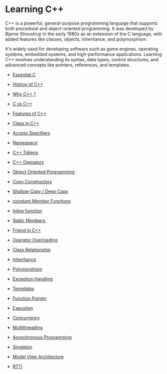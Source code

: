 # Learning C++
C++ is a powerful, general-purpose programming language that supports both procedural and object-oriented programming. It was developed by Bjarne Stroustrup in the early 1980s as an extension of the C language, with added features like classes, objects, inheritance, and polymorphism. 

It's widely used for developing software such as game engines, operating systems, embedded systems, and high-performance applications. Learning C++ involves understanding its syntax, data types, control structures, and advanced concepts like pointers, references, and templates.

- <a href="https://github.com/RaviTambade/TFLCPP/blob/main/Notes/C/cprogramming.md">Essential C</a>
- <a href="https://github.com/RaviTambade/TFLCPP/blob/main/Notes/CPP/historycpp.md">Histroy of C++</a>
- <a href="https://github.com/RaviTambade/tflcpp/tree/main/Notes/CPP/whycpp.md">Why C++ ?</a>
- <a href="https://github.com/RaviTambade/tflcpp/tree/main/Notes/CPP/cvscpp.md">C vs C++</a>
- <a href="https://github.com/RaviTambade/tflcpp/tree/main/Notes/CPP/featuresofcpp.md">Features of C++</a>
- <a href="https://github.com/RaviTambade/tflcpp/tree/main/Notes/CPP/class.md">Class in C++</a>
- <a href="https://github.com/RaviTambade/tflcpp/tree/main/Notes/CPP/accessspecifiers.md">Access Specifiers</a>
- <a href="https://github.com/RaviTambade/ycp/blob/main/notes/CPP/copyconstructor.md">Namespace</a>
- <a href="https://github.com/RaviTambade/tflcpp/tree/main/Notes/CPP/cpptokens.md">C++ Tokens</a>
- <a href="https://github.com/RaviTambade/tflcpp/tree/main/Notes/CPP/operators.md">C++ Operators</a>
- <a href="https://github.com/RaviTambade/tflcpp/tree/main/Notes/CPP/oops.md">Object Oriented Programming</a>

- <a href="https://github.com/RaviTambade/tflcpp/tree/main/Notes/CPP/copyconstructor.md">Copy Constructors</a>
- <a href="https://github.com/RaviTambade/tflcpp/tree/main/Notes/CPP/shallowdeep.md">Shallow Copy / Deep Copy</a>
- <a href="https://github.com/RaviTambade/tflcpp/tree/main/Notes/CPP/constantfunction.md">constant Member Functions</a>
- <a href="https://github.com/RaviTambade/tflcpp/tree/main/Notes/CPP/inlinefunction.md">Inline function</a>
- <a href="https://github.com/RaviTambade/tflcpp/tree/main/Notes/CPP/staticmembers.md">Static Members</a>
- <a href="https://github.com/RaviTambade/tflcpp/tree/main/Notes/CPP/friendincpp.md">Friend in C++</a>
- <a href="https://github.com/RaviTambade/tflcpp/tree/main/Notes/CPP/operatoroverloading.md">Operator Overloading</a>

- <a href="https://github.com/RaviTambade/tflcpp/tree/main/Notes/CPP/hasaisa.md">Class Relationship</a>
- <a href="https://github.com/RaviTambade/tflcpp/tree/main/Notes/CPP/inheritance.md">Inheritance</a>
- <a href="https://github.com/RaviTambade/tflcpp/tree/main/Notes/CPP/polymorphism.md">Polymorphism</a>
- <a href="https://github.com/RaviTambade/tflcpp/tree/main/Notes/CPP/exceptionhandling.md">Exception Handling</a>
- <a href="https://github.com/RaviTambade/tflcpp/tree/main/Notes/CPP/template.md">Templates</a>
- <a href="https://github.com/RaviTambade/TFLCPP/blob/main/Notes/C/functionpointer.md">Function Pointer</a>

- <a href="https://github.com/RaviTambade/tflcpp/tree/main/Notes/CPP/execution.md">Execution</a>
- <a href="https://github.com/RaviTambade/tflcpp/tree/main/Notes/CPP/concurrency.md">Concurrency</a>
- <a href="https://github.com/RaviTambade/tflcpp/tree/main/Notes/CPP/multithreading.md">Multithreading</a>
- <a href="https://github.com/RaviTambade/tflcpp/tree/main/Notes/CPP/asyncfuture.md">Asynchronous Programming</a>
- <a href="https://github.com/RaviTambade/tflcpp/tree/main/Notes/CPP/singleton.md">Singleton</a>
- <a href="https://github.com/RaviTambade/tflcpp/tree/main/Notes/CPP/modelview.md">Model View Architecture</a>
- <a href="https://github.com/RaviTambade/tflcpp/tree/main/Notes/CPP/rtti.md">RTTI</a>